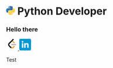# <img src=".assets/image/python.png" width="24px"> Python Developer

### Hello there

<a href="https://leetcode.com/duongg711">
    <img src=".assets/image/leetcode.png" width="32px">
</a>
<a href="https://www.linkedin.com/in/duongg711">
    <img src=".assets/image/linkedin.png" width="32px">
</a>

Test
